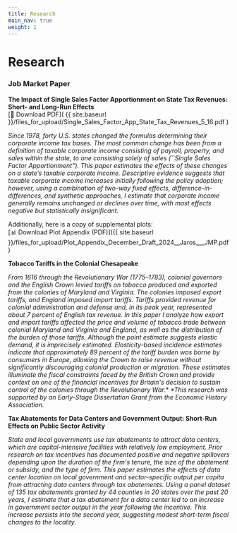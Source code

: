 ```yaml
---
title: Research
main_nav: true
weight: 1
---
```


# Research

### Job Market Paper

**The Impact of Single Sales Factor Apportionment on State Tax Revenues: Short- and Long-Run Effects**  
[📄 Download PDF]( {{ site.baseurl }}/files_for_upload/Single_Sales_Factor_App_State_Tax_Revenues_5_16.pdf )

<p><em>Since 1978, forty U.S. states changed the formulas determining their corporate income tax bases. The most common change has been from a definition of taxable corporate income consisting of payroll, property, and sales within the state, to one consisting solely of sales (``Single Sales Factor Apportionment"). This paper estimates the effects of these changes on a state’s taxable corporate income. Descriptive evidence suggests that taxable corporate income increases initially following the policy adoption; however, using a combination of two-way fixed effects, difference-in-differences, and synthetic approaches, I estimate that corporate income generally remains unchanged or declines over time, with most effects negative but statistically insignificant.</em></p>

Additionally, here is a copy of supplemental plots:  
[📊 Download Plot Appendix (PDF)]({{ site.baseurl }}/files_for_upload/Plot_Appendix_December_Draft_2024__Jaros___JMP.pdf)


**Tobacco Tariffs in the Colonial Chesapeake**  
<p><em>From 1616 through the Revolutionary War (1775–1783), colonial governors and the English Crown levied tariffs on tobacco produced and exported from the colonies of Maryland and Virginia. The colonies imposed export tariffs, and England imposed import tariffs. Tariffs provided revenue for colonial administration and defense and, in its peak year, represented about 7 percent of English tax revenue. In this paper I analyze how export and import tariffs affected the price and volume of tobacco trade between colonial Maryland and Virginia and England, as well as the distribution of the burden of those tariffs. Although the point estimate suggests elastic demand, it is imprecisely estimated. Elasticity-based incidence estimates indicate that approximately 89 percent of the tariff burden was borne by consumers in Europe, allowing the Crown to raise revenue without significantly discouraging colonial production or migration. These estimates illuminate the fiscal constraints faced by the British Crown and provide context on one of the financial incentives for Britain's decision to sustain control of the colonies through the Revolutionary War.*
*This research was supported by an Early-Stage Dissertation Grant from the Economic History Association.</em></p>


**Tax Abatements for Data Centers and Government Output: Short-Run Effects on Public Sector Activity**
<p><em>State and local governments use tax abatements to attract data centers, which are capital-intensive facilities with relatively low employment. Prior research on tax incentives has documented positive and negative spillovers depending upon the duration of the firm's tenure, the size of the abatement or subsidy, and the type of firm. This paper estimates the effects of data center location on local government and sector-specific output per capita from attracting data centers through tax abatements. Using a panel dataset of 135 tax abatements granted by 44 counties in 20 states over the past 20 years, I estimate that a tax abatement for a data center led to an increase in government sector output in the year following the incentive. This increase persists into the second year, suggesting modest short-term fiscal changes to the locality.</em></p>
